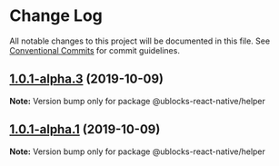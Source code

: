 # Change Log

All notable changes to this project will be documented in this file.
See [Conventional Commits](https://conventionalcommits.org) for commit guidelines.

## [1.0.1-alpha.3](https://github.com/ublocks/ublock-react-native/tree/master/packages/helper/compare/v1.0.1-alpha.0...v1.0.1-alpha.3) (2019-10-09)

**Note:** Version bump only for package @ublocks-react-native/helper





## [1.0.1-alpha.1](https://github.com/ublocks/ublock-react-native/tree/master/packages/helper/compare/v1.0.1-alpha.0...v1.0.1-alpha.1) (2019-10-09)

**Note:** Version bump only for package @ublocks-react-native/helper
